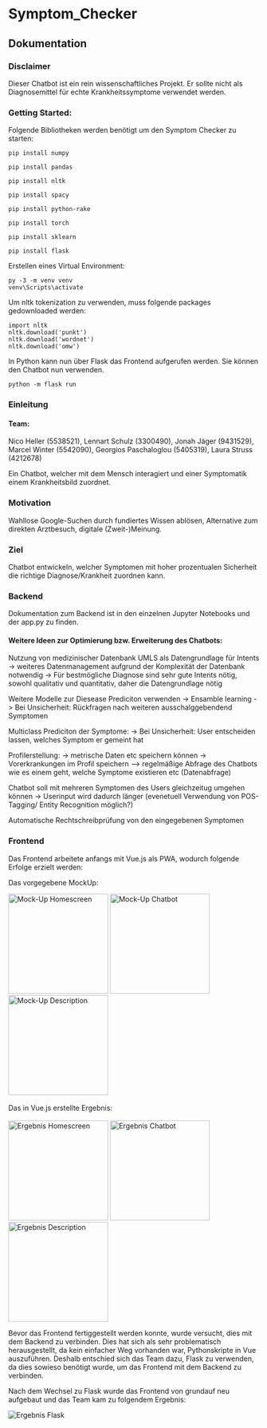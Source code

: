 # Symptom_Checker

## Dokumentation
### Disclaimer
Dieser Chatbot ist ein rein wissenschaftliches Projekt. Er sollte nicht als Diagnosemittel für echte Krankheitssymptome verwendet werden.

### Getting Started: 

Folgende Bibliotheken werden benötigt um den Symptom Checker zu starten:
```
pip install numpy

pip install pandas

pip install nltk

pip install spacy

pip install python-rake

pip install torch

pip install sklearn

pip install flask
```
Erstellen eines Virtual Environment:

```
py -3 -m venv venv
venv\Scripts\activate
```
Um nltk tokenization zu verwenden, muss folgende packages gedownloaded werden:
```
import nltk
nltk.download('punkt')
nltk.download('wordnet')
nltk.download('omw')
```
In Python kann nun über Flask das Frontend aufgerufen werden. Sie können den Chatbot nun verwenden.
```
python -m flask run
```

### Einleitung

#### Team:
Nico Heller (5538521), Lennart Schulz (3300490), Jonah Jäger (9431529), Marcel Winter (5542090), Georgios Paschaloglou (5405319), Laura Struss (4212678)

Ein Chatbot, welcher mit dem Mensch interagiert und einer Symptomatik einem Krankheitsbild zuordnet.

### Motivation
Wahllose Google-Suchen durch fundiertes Wissen ablösen, Alternative zum direkten Arztbesuch, digitale (Zweit-)Meinung.

### Ziel

Chatbot entwickeln, welcher Symptomen mit hoher prozentualen Sicherheit die richtige Diagnose/Krankheit zuordnen kann.



### Backend

Dokumentation zum Backend ist in den einzelnen Jupyter Notebooks und der app.py zu finden.

#### Weitere Ideen zur Optimierung bzw. Erweiterung des Chatbots:

Nutzung von medizinischer Datenbank UMLS als Datengrundlage für Intents
-> weiteres Datenmanagement aufgrund der Komplexität der Datenbank notwendig
-> Für bestmögliche Diagnose sind sehr gute Intents nötig, sowohl qualitativ und quantitativ, 
	daher die Datengrundlage nötig

Weitere Modelle zur Diesease Prediciton verwenden
-> Ensamble learning
-> Bei Unsicherheit: Rückfragen nach weiteren ausschalggebendend Symptomen

Multiclass Prediciton der Symptome:
-> Bei Unsicherheit: User entscheiden lassen, welches Symptom er gemeint hat

Profilerstellung:
-> metrische Daten etc speichern können
-> Vorerkrankungen im Profil speichern
--> regelmäßige Abfrage des Chatbots wie es einem geht, welche Symptome existieren etc (Datenabfrage)

Chatbot soll mit mehreren Symptomen des Users gleichzeitug umgehen können
-> Userinput wird dadurch länger (evenetuell Verwendung von POS-Tagging/ Entity Recognition möglich?)

Automatische Rechtschreibprüfung von den eingegebenen Symptomen



### Frontend

Das Frontend arbeitete anfangs mit Vue.js als PWA, wodurch folgende Erfolge erzielt werden:

Das vorgegebene MockUp: 

<div>
<img src="https://github.com/JorgoPascha/Symptom_Checker/blob/main/assets/MockUp_HomeScreen.png?raw=true" alt="Mock-Up Homescreen" width="200"/>
<img src="https://github.com/JorgoPascha/Symptom_Checker/blob/main/assets/MockUp_Chatbot.png?raw=true" alt="Mock-Up Chatbot" width="200"/>
<img src="https://github.com/JorgoPascha/Symptom_Checker/blob/main/assets/MockUp_Description.png?raw=true" alt="Mock-Up Description" width="200"/>
</div>

<br>
Das in Vue.js erstellte Ergebnis:  
<br>
<br>

<div>
<img src="https://github.com/JorgoPascha/Symptom_Checker/blob/main/assets/VueHomeScreen.PNG?raw=true" alt="Ergebnis Homescreen" width="200"/>
<img src="https://github.com/JorgoPascha/Symptom_Checker/blob/main/assets/VueChatbot.PNG?raw=true" alt="Ergebnis Chatbot" width="200"/>
<img src="https://github.com/JorgoPascha/Symptom_Checker/blob/main/assets/VueDescription.PNG?raw=true" alt="Ergebnis Description" width="200"/>
</div>

Bevor das Frontend fertiggestellt werden konnte, wurde versucht, dies mit dem Backend zu verbinden. Dies hat sich als sehr problematisch herausgestellt, da kein einfacher Weg vorhanden war, Pythonskripte in Vue auszuführen. Deshalb entschied sich das Team dazu, Flask zu verwenden, da dies sowieso benötigt wurde, um das Frontend mit dem Backend zu verbinden.

Nach dem Wechsel zu Flask wurde das Frontend von grundauf neu aufgebaut und das Team kam zu folgendem Ergebnis:


<div>
<img src="https://github.com/JorgoPascha/Symptom_Checker/blob/main/assets/ChatbotFlaskFinal2.png?raw=true" alt="Ergebnis Flask"/>
</div>
